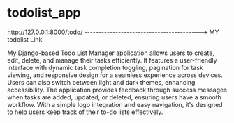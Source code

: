 # todolist_app


http://127.0.0.1:8000/todo/   -----------------------------------------> MY todolist Link




My Django-based Todo List Manager application allows users to create, edit, delete, and manage their tasks efficiently. It features a user-friendly interface with dynamic task completion toggling, pagination for task viewing, and responsive design for a seamless experience across devices. Users can also switch between light and dark themes, enhancing accessibility. The application provides feedback through success messages when tasks are added, updated, or deleted, ensuring users have a smooth workflow. With a simple logo integration and easy navigation, it's designed to help users keep track of their to-do lists effectively.
